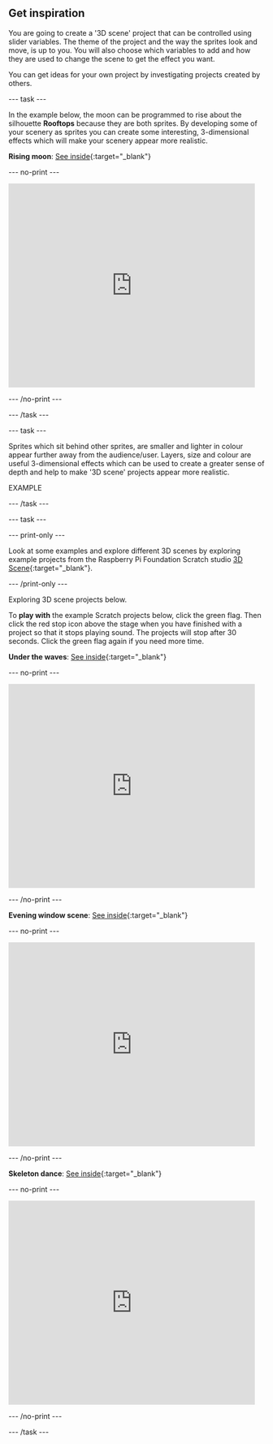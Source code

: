 ## Get inspiration

You are going to create a '3D scene' project that can be controlled using slider variables. The theme of the project and the way the sprites look and move, is up to you. You will also choose which variables to add and how they are used to change the scene to get the effect you want. 

You can get ideas for your own project by investigating projects created by others.

--- task ---

In the example below, the moon can be programmed to rise about the silhouette **Rooftops** because they are both sprites. By developing some of your scenery as sprites you can create some interesting, 3-dimensional effects which will make your scenery appear more realistic.

**Rising moon**: [See inside](https://scratch.mit.edu/projects/445119855/editor){:target="_blank"}

--- no-print ---

<div class="scratch-preview">
  <iframe src="https://scratch.mit.edu/projects/445119855/embed" allowtransparency="true" width="485" height="402" frameborder="0" scrolling="no" allowfullscreen></iframe>
</div>

--- /no-print ---

--- /task ---

--- task ---

Sprites which sit behind other sprites, are smaller and lighter in colour appear further away from the audience/user. Layers, size and colour are useful 3-dimensional effects which can be used to create a greater sense of depth and help to make '3D scene' projects appear more realistic.

EXAMPLE

--- /task ---

--- task ---

--- print-only ---

Look at some examples and explore different 3D scenes  by exploring example projects from the Raspberry Pi Foundation Scratch studio [3D Scene](https://scratch.mit.edu/studios/28058862){:target="_blank"}.

--- /print-only ---

Exploring 3D scene projects below.
 
To **play with** the example Scratch projects below, click the green flag. Then click the red stop icon above the stage when you have finished with a project so that it stops playing sound. The projects will stop after 30 seconds. Click the green flag again if you need more time. 

**Under the waves**: [See inside](https://scratch.mit.edu/projects/447874869/editor){:target="_blank"}

--- no-print ---

<div class="scratch-preview">
  <iframe allowtransparency="true" width="485" height="402" src="https://scratch.mit.edu/projects/embed/447874869/?autostart=false" frameborder="0"></iframe>
</div>

--- /no-print ---
 
 **Evening window scene**: [See inside](https://scratch.mit.edu/projects/437510050/editor){:target="_blank"}

--- no-print ---

<div class="scratch-preview">
  <iframe allowtransparency="true" width="485" height="402" src="https://scratch.mit.edu/projects/embed/437510050/?autostart=false" frameborder="0"></iframe>
</div>

--- /no-print ---

**Skeleton dance**: [See inside](https://scratch.mit.edu/projects/449737128/editor){:target="_blank"}

--- no-print ---

<div class="scratch-preview">
  <iframe allowtransparency="true" width="485" height="402" src="https://scratch.mit.edu/projects/embed/449737128/?autostart=false" frameborder="0"></iframe>
</div>

--- /no-print ---

--- /task ---
